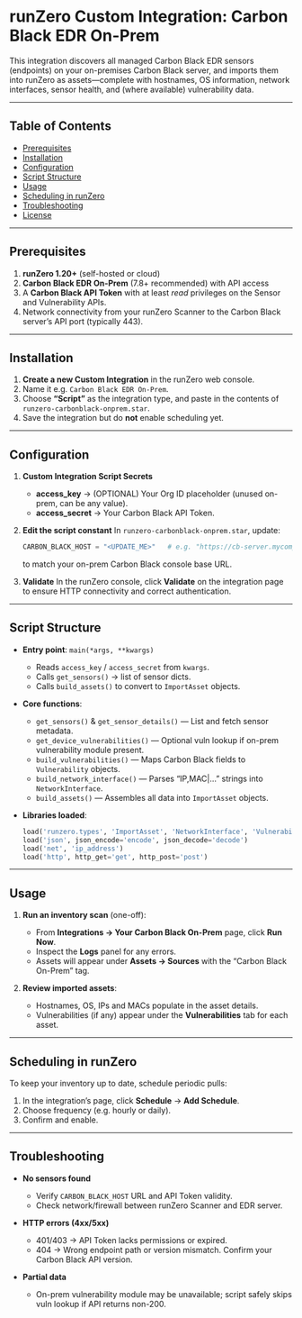 # runZero Custom Integration: Carbon Black EDR On-Prem

This integration discovers all managed Carbon Black EDR sensors (endpoints) on your on-premises Carbon Black server, and imports them into runZero as assets—complete with hostnames, OS information, network interfaces, sensor health, and (where available) vulnerability data.

---

## Table of Contents

* [Prerequisites](#prerequisites)
* [Installation](#installation)
* [Configuration](#configuration)
* [Script Structure](#script-structure)
* [Usage](#usage)
* [Scheduling in runZero](#scheduling-in-runzero)
* [Troubleshooting](#troubleshooting)
* [License](#license)

---

## Prerequisites

1. **runZero 1.20+** (self-hosted or cloud)
2. **Carbon Black EDR On-Prem** (7.8+ recommended) with API access
3. A **Carbon Black API Token** with at least *read* privileges on the Sensor and Vulnerability APIs.
4. Network connectivity from your runZero Scanner to the Carbon Black server’s API port (typically 443).

---

## Installation

1. **Create a new Custom Integration** in the runZero web console.
2. Name it e.g. `Carbon Black EDR On-Prem`.
3. Choose **“Script”** as the integration type, and paste in the contents of `runzero-carbonblack-onprem.star`.
4. Save the integration but do **not** enable scheduling yet.

---

## Configuration

1. **Custom Integration Script Secrets**

   * **access\_key** → (OPTIONAL) Your Org ID placeholder (unused on-prem, can be any value).
   * **access\_secret** → Your Carbon Black API Token.

2. **Edit the script constant**
   In `runzero-carbonblack-onprem.star`, update:

   ```python
   CARBON_BLACK_HOST = "<UPDATE_ME>"   # e.g. "https://cb-server.mycompany.local"
   ```

   to match your on-prem Carbon Black console base URL.

3. **Validate**
   In the runZero console, click **Validate** on the integration page to ensure HTTP connectivity and correct authentication.

---

## Script Structure

* **Entry point**: `main(*args, **kwargs)`

  * Reads `access_key` / `access_secret` from `kwargs`.
  * Calls `get_sensors()` → list of sensor dicts.
  * Calls `build_assets()` to convert to `ImportAsset` objects.

* **Core functions**:

  * `get_sensors()` & `get_sensor_details()` — List and fetch sensor metadata.
  * `get_device_vulnerabilities()` — Optional vuln lookup if on-prem vulnerability module present.
  * `build_vulnerabilities()` — Maps Carbon Black fields to `Vulnerability` objects.
  * `build_network_interface()` — Parses “IP,MAC|…” strings into `NetworkInterface`.
  * `build_assets()` — Assembles all data into `ImportAsset` objects.

* **Libraries loaded**:

  ```python
  load('runzero.types', 'ImportAsset', 'NetworkInterface', 'Vulnerability')
  load('json', json_encode='encode', json_decode='decode')
  load('net', 'ip_address')
  load('http', http_get='get', http_post='post')
  ```

---

## Usage

1. **Run an inventory scan** (one-off):

   * From **Integrations → Your Carbon Black On-Prem** page, click **Run Now**.
   * Inspect the **Logs** panel for any errors.
   * Assets will appear under **Assets → Sources** with the “Carbon Black On-Prem” tag.

2. **Review imported assets**:

   * Hostnames, OS, IPs and MACs populate in the asset details.
   * Vulnerabilities (if any) appear under the **Vulnerabilities** tab for each asset.

---

## Scheduling in runZero

To keep your inventory up to date, schedule periodic pulls:

1. In the integration’s page, click **Schedule** → **Add Schedule**.
2. Choose frequency (e.g. hourly or daily).
3. Confirm and enable.

---

## Troubleshooting

* **No sensors found**

  * Verify `CARBON_BLACK_HOST` URL and API Token validity.
  * Check network/firewall between runZero Scanner and EDR server.

* **HTTP errors (4xx/5xx)**

  * 401/403 → API Token lacks permissions or expired.
  * 404 → Wrong endpoint path or version mismatch. Confirm your Carbon Black API version.

* **Partial data**

  * On-prem vulnerability module may be unavailable; script safely skips vuln lookup if API returns non-200.
